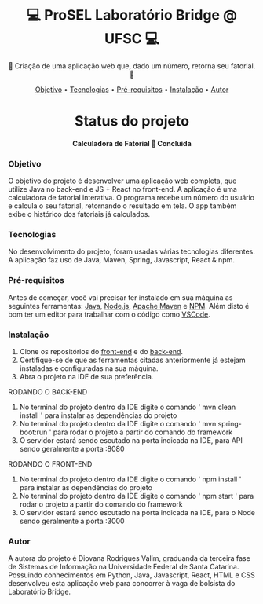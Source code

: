 <h1 align="center">💻 ProSEL Laboratório Bridge @ UFSC 💻 </h1>
<p align="center">🚀 Criação de uma aplicação web que, dado um número, retorna seu fatorial. 🚀</p>
<p align="center">
 <a href="#objetivo">Objetivo</a> •
 <a href="#tecnologias">Tecnologias</a> • 
 <a href="#pré-requisitos">Pré-requisitos</a> •
 <a href="#instalação">Instalação</a> •
 <a href="#autor">Autor</a>
</p>

<h1 align="center"> 
  Status do projeto
</h1>
<h4 align="center"> Calculadora de Fatorial 🚀 Concluida </h4>

### Objetivo

O objetivo do projeto é desenvolver uma aplicação web completa, que utilize Java no back-end e JS + React no front-end.
A aplicação é uma calculadora de fatorial interativa. O programa recebe um número do usuário e calcula o seu fatorial, retornando o resultado em tela.
O app também exibe o histórico dos fatoriais já calculados.

### Tecnologias

No desenvolvimento do projeto, foram usadas várias tecnologias diferentes. A aplicação faz uso de Java, Maven, Spring, Javascript, React & npm.

### Pré-requisitos

Antes de começar, você vai precisar ter instalado em sua máquina as seguintes ferramentas:
[Java](https://www.java.com/pt_BR/), [Node.js](https://nodejs.org/en/), [Apache Maven](https://maven.apache.org/) e [NPM](https://www.npmjs.com/). 
Além disto é bom ter um editor para trabalhar com o código como [VSCode](https://code.visualstudio.com/).

### Instalação

1. Clone os repositórios do [front-end](https://github.com/ddvalim/labbridge) e do [back-end](https://github.com/ddvalim/labbridgeapi).
2. Certifique-se de que as ferramentas citadas anteriormente já estejam instaladas e configuradas na sua máquina.
3. Abra o projeto na IDE de sua preferência.

RODANDO O BACK-END

1. No terminal do projeto dentro da IDE digite o comando ' mvn clean install ' para instalar as dependências do projeto
2. No terminal do projeto dentro da IDE digite o comando ' mvn spring-boot:run ' para rodar o projeto a partir do comando do framework
3. O servidor estará sendo escutado na porta indicada na IDE, para API sendo geralmente a porta :8080

RODANDO O FRONT-END

1. No terminal do projeto dentro da IDE digite o comando ' npm install ' para instalar as dependências do projeto
2. No terminal do projeto dentro da IDE digite o comando ' npm start ' para rodar o projeto a partir do comando do framework
3. O servidor estará sendo escutado na porta indicada na IDE, para o Node sendo geralmente a porta :3000

### Autor

A autora do projeto é Diovana Rodrigues Valim, graduanda da terceira fase de Sistemas de Informação na Universidade Federal de Santa Catarina. Possuindo conhecimentos em Python, Java, Javascript, React, HTML e CSS desenvolveu esta aplicação web para concorrer à vaga de bolsista do Laboratório Bridge.
